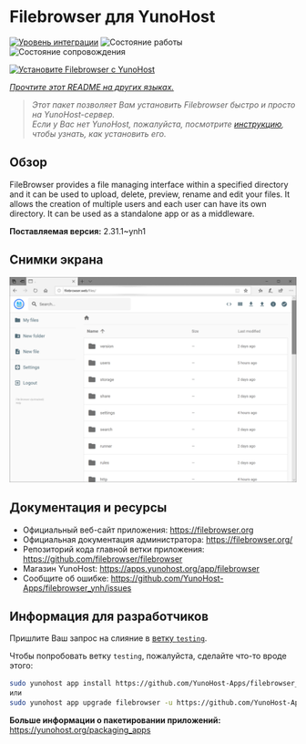 <!--
Важно: этот README был автоматически сгенерирован <https://github.com/YunoHost/apps/tree/master/tools/readme_generator>
Он НЕ ДОЛЖЕН редактироваться вручную.
-->

# Filebrowser для YunoHost

[![Уровень интеграции](https://dash.yunohost.org/integration/filebrowser.svg)](https://ci-apps.yunohost.org/ci/apps/filebrowser/) ![Состояние работы](https://ci-apps.yunohost.org/ci/badges/filebrowser.status.svg) ![Состояние сопровождения](https://ci-apps.yunohost.org/ci/badges/filebrowser.maintain.svg)

[![Установите Filebrowser с YunoHost](https://install-app.yunohost.org/install-with-yunohost.svg)](https://install-app.yunohost.org/?app=filebrowser)

*[Прочтите этот README на других языках.](./ALL_README.md)*

> *Этот пакет позволяет Вам установить Filebrowser быстро и просто на YunoHost-сервер.*  
> *Если у Вас нет YunoHost, пожалуйста, посмотрите [инструкцию](https://yunohost.org/install), чтобы узнать, как установить его.*

## Обзор

FileBrowser provides a file managing interface within a specified directory and it can be used to upload, delete, preview, rename and edit your files. It allows the creation of multiple users and each user can have its own directory. It can be used as a standalone app or as a middleware.


**Поставляемая версия:** 2.31.1~ynh1

## Снимки экрана

![Снимок экрана Filebrowser](./doc/screenshots/screenshot.PNG)

## Документация и ресурсы

- Официальный веб-сайт приложения: <https://filebrowser.org>
- Официальная документация администратора: <https://filebrowser.org/>
- Репозиторий кода главной ветки приложения: <https://github.com/filebrowser/filebrowser>
- Магазин YunoHost: <https://apps.yunohost.org/app/filebrowser>
- Сообщите об ошибке: <https://github.com/YunoHost-Apps/filebrowser_ynh/issues>

## Информация для разработчиков

Пришлите Ваш запрос на слияние в [ветку `testing`](https://github.com/YunoHost-Apps/filebrowser_ynh/tree/testing).

Чтобы попробовать ветку `testing`, пожалуйста, сделайте что-то вроде этого:

```bash
sudo yunohost app install https://github.com/YunoHost-Apps/filebrowser_ynh/tree/testing --debug
или
sudo yunohost app upgrade filebrowser -u https://github.com/YunoHost-Apps/filebrowser_ynh/tree/testing --debug
```

**Больше информации о пакетировании приложений:** <https://yunohost.org/packaging_apps>
